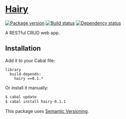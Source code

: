 # [Hairy][1]

[![Package version][2]][3]
[![Build status][4]][5]
[![Dependency status][6]][7]

A RESTful CRUD web app.

## Installation

Add it to your Cabal file:

```
library
  build-depends:
    hairy ==0.1.*
```

Or install it manually:

``` sh
$ cabal update
$ cabal install hairy-0.1.1
```

This package uses [Semantic Versioning][8].

[1]: https://github.com/tfausak/hairy
[2]: https://img.shields.io/hackage/v/hairy.svg
[3]: https://hackage.haskell.org/package/hairy
[4]: https://img.shields.io/travis/tfausak/hairy/master.svg
[5]: https://travis-ci.org/tfausak/hairy
[6]: https://img.shields.io/hackage-deps/v/hairy.svg
[7]: http://packdeps.haskellers.com/feed?needle=hairy
[8]: http://semver.org/spec/v2.0.0.html
